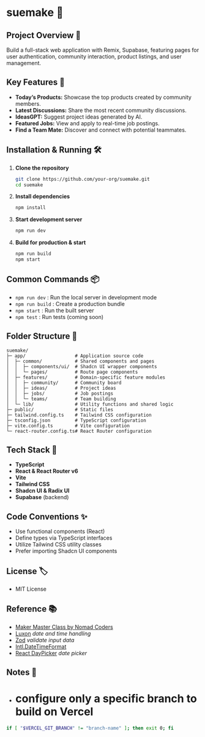 # suemake 🚀

## Project Overview 🧩

Build a full-stack web application with Remix, Supabase, featuring pages for user authentication, community interaction, product listings, and user management.

## Key Features 🌟

- **Today’s Products:** Showcase the top products created by community members.  
- **Latest Discussions:** Share the most recent community discussions.  
- **IdeasGPT:** Suggest project ideas generated by AI.  
- **Featured Jobs:** View and apply to real-time job postings.  
- **Find a Team Mate:** Discover and connect with potential teammates.

## Installation & Running 🛠️

1. **Clone the repository**  
   ```bash
   git clone https://github.com/your-org/suemake.git
   cd suemake
   ```
2. **Install dependencies**  
   ```bash
   npm install
   ```
3. **Start development server**  
   ```bash
   npm run dev
   ```
4. **Build for production & start**  
   ```bash
   npm run build
   npm start
   ```

## Common Commands 📦

- `npm run dev`   : Run the local server in development mode  
- `npm run build` : Create a production bundle  
- `npm start`     : Run the built server  
- `npm test`      : Run tests (coming soon)

## Folder Structure 📁

```
suemake/
├─ app/                  # Application source code
│  ├─ common/            # Shared components and pages
│  │  ├─ components/ui/  # Shadcn UI wrapper components
│  │  └─ pages/          # Route page components
│  ├─ features/          # Domain-specific feature modules
│  │  ├─ community/      # Community board
│  │  ├─ ideas/          # Project ideas
│  │  ├─ jobs/           # Job postings
│  │  └─ teams/          # Team building
│  └─ lib/               # Utility functions and shared logic
├─ public/               # Static files
├─ tailwind.config.ts    # Tailwind CSS configuration
├─ tsconfig.json         # TypeScript configuration
├─ vite.config.ts        # Vite configuration
└─ react-router.config.ts# React Router configuration
```

## Tech Stack 🧪

- **TypeScript**  
- **React & React Router v6**  
- **Vite**  
- **Tailwind CSS**  
- **Shadcn UI & Radix UI**  
- **Supabase** (backend)

## Code Conventions ✨

- Use functional components (React)  
- Define types via TypeScript interfaces  
- Utilize Tailwind CSS utility classes  
- Prefer importing Shadcn UI components  

## License 🏷️

- MIT License

## Reference 📚

- [Maker Master Class by Nomad Coders](https://nomadcoders.co/maker-masterclass/)
- [Luxon](https://moment.github.io/luxon/)  *date and time handling*
- [Zod](https://zod.dev/)  *validate input data*
- [Intl.DateTimeFormat](https://developer.mozilla.org/en-US/docs/Web/JavaScript/Reference/Global_Objects/Intl/DateTimeFormat#examples)
- [React DayPicker](https://daypicker.dev/) *date picker*

## Notes 📝
- # configure only a specific branch to build on Vercel
```bash
if [ "$VERCEL_GIT_BRANCH" != "branch-name" ]; then exit 0; fi
```